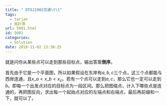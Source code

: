 ```yaml
---
title: " DTOJ2902交通\t\t"
tags:
  - tarjan
  - 拓扑序
url: 5001.html
id: 5001
categories:
  - Solution
date: 2018-11-02 13:38:25
---
```


就是问你从某些点可以走到那些目标点，输出答案**倒序**。

首先由于它是一个平面图，所以如果假设在东岸有$a,b,c$三个点，这三个点都能与西岸连通，且$x\_a<x\_b<x_c$。若有一个点可以走到$a,c$，那么它也一定可以走到$b$。即每一个出发点对应的目标点为一段区间。那么把图缩点，计入下哪些点是连通的，再把图反向，求出每一个起始点对应的左端点和右端点，最后再前缀和一下，就可以了。